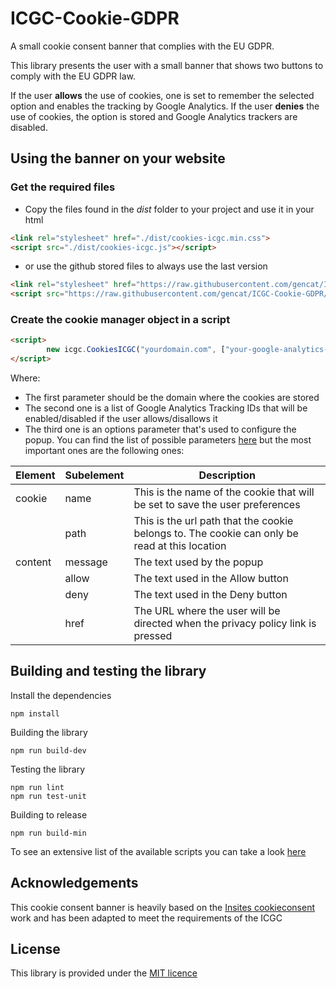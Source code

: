# ICGC-Cookie-GDPR

A small cookie consent banner that complies with the EU GDPR.

This library presents the user with a small banner that shows two buttons to comply with the EU GDPR law. 

If the user **allows** the use of cookies, one is set to remember the selected option and enables the tracking by Google Analytics. If the user **denies** the use of cookies, the option is stored and Google Analytics trackers are disabled.

## Using the banner on your website
### Get the required files
* Copy the files found in the _dist_ folder to your project and use it in your html


```html
<link rel="stylesheet" href="./dist/cookies-icgc.min.css">
<script src="./dist/cookies-icgc.js"></script>
```

* or use the github stored files to always use the last version
```html
<link rel="stylesheet" href="https://raw.githubusercontent.com/gencat/ICGC-Cookie-GDPR/master/dist/cookies-icgc.min.css">
<script src="https://raw.githubusercontent.com/gencat/ICGC-Cookie-GDPR/master/dist/cookies-icgc.js"></script>
```

### Create the cookie manager object in a script
```html
<script>
		new icgc.CookiesICGC("yourdomain.com", ["your-google-analytics-id", "another-google-analytics-id"], {configBtnSelector: "#config-button-selector"});
</script>
```
Where:

* The first parameter should be the domain where the cookies are stored
* The second one is a list of Google Analytics Tracking IDs that will be enabled/disabled if the user allows/disallows it
* The third one is an options parameter that's used to configure the popup. You can find the list of possible parameters [here](https://raw.githubusercontent.com/gencat/ICGC-Cookie-GDPR/master/src/defaultOptions.js) but the most important ones are the following ones:

|Element|Subelement|Description|
|---|---|---|
|cookie|name|This is the name of the cookie that will be set to save the user preferences|
||path| This is the url path that the cookie belongs to. The cookie can only be read at this location |
|content|message|The text used by the popup|
||allow|The text used in the Allow button|
||deny|The text used in the Deny button|
||href|The URL where the user will be directed when the privacy policy link is pressed|

## Building and testing the library

Install the dependencies
```
npm install
```

Building the library
```
npm run build-dev
```
Testing the library
```
npm run lint
npm run test-unit
```
Building to release
```
npm run build-min
```

To see an extensive list of the available scripts you can take a look [here](https://github.com/geostarters/js-project-template#provided-scripts)

## Acknowledgements
This cookie consent banner is heavily based on the [Insites cookieconsent](https://github.com/insites/cookieconsent) work and has been adapted to meet the requirements of the ICGC

## License
This library is provided under the [MIT licence](http://opensource.org/licenses/MIT)


